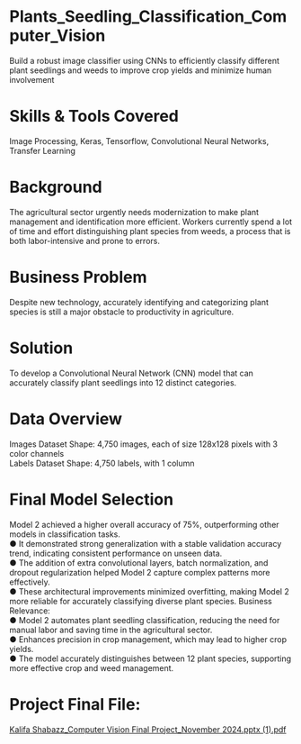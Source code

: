 # Plants_Seedling_Classification_Computer_Vision
Build a robust image classifier using CNNs to efficiently classify different plant seedlings and weeds to improve crop yields and minimize human involvement
# Skills & Tools Covered
Image Processing, Keras, Tensorflow, Convolutional Neural Networks, Transfer Learning
# Background
The agricultural sector urgently needs modernization to make plant management and identification more efficient. Workers currently spend a lot of time and effort distinguishing plant species from weeds, a process that is both labor-intensive and prone to errors.
# Business Problem
Despite new technology, accurately identifying and categorizing plant species is still a major obstacle to productivity in agriculture.
# Solution
To develop a Convolutional Neural Network (CNN) model that can accurately classify plant seedlings into 12 distinct categories.
# Data Overview
Images Dataset Shape: 4,750 images, each of size 128x128 pixels with 3 color channels
<br> Labels Dataset Shape: 4,750 labels, with 1 column
# Final Model Selection
Model 2 achieved a higher overall accuracy of 75%, outperforming other models in classification tasks.
<br> ● It demonstrated strong generalization with a stable validation accuracy trend, indicating consistent performance on unseen data.
<br> ● The addition of extra convolutional layers, batch normalization, and dropout regularization helped Model 2 capture complex
patterns more effectively.
<br> ● These architectural improvements minimized overfitting, making Model 2 more reliable for accurately classifying diverse plant
species. Business Relevance:
<br> ● Model 2 automates plant seedling classification, reducing the need for manual labor and saving time in the agricultural sector.
<br> ● Enhances precision in crop management, which may lead to higher crop yields.
<br> ● The model accurately distinguishes between 12 plant species, supporting more effective crop and weed management.
# Project Final File:
[Kalifa Shabazz_Computer Vision Final Project_November 2024.pptx (1).pdf](https://github.com/user-attachments/files/18386792/Kalifa.Shabazz_Computer.Vision.Final.Project_November.2024.pptx.1.pdf)

